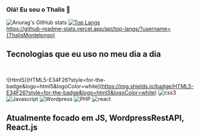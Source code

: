 ### Olá! Eu sou o Thalis 👋

![Anurag's GitHub stats](https://github-readme-stats.vercel.app/api?username=ThalisMontelongo&show_icons=true&theme=tokyonight) 
<a href="https://github.com/ThalisMontelongo/github-readme-stats"></a></a>
[![Top Langs](https://github-readme-stats.vercel.app/api/top-langs/?username=ThalisMontelongo&hide)](https://github.com/ThalisMontelongo/github-readme-stats)
<br>
https://github-readme-stats.vercel.app/api/top-langs/?username={ThalisMontelongo}
<br>
## Tecnologias que eu uso no meu dia a dia 
<br>

![Html5](HTML5-E34F26?style=for-the-badge&logo=html5&logoColor=white](https://img.shields.io/badge/HTML5-E34F26?style=for-the-badge&logo=html5&logoColor=white)
![css3](https://img.shields.io/badge/CSS3-1572B6?style=for-the-badge&logo=css3&logoColor=white)
![Javascript](https://img.shields.io/badge/JavaScript-F7DF1E?style=for-the-badge&logo=javascript&logoColor=black)
![Wordpress](https://img.shields.io/badge/Wordpress-21759B?style=for-the-badge&logo=wordpress&logoColor=white)
![PHP](https://img.shields.io/badge/PHP-777BB4?style=for-the-badge&logo=php&logoColor=white)
![react](https://img.shields.io/badge/React-20232A?style=for-the-badge&logo=react&logoColor=61DAFB)


## Atualmente focado em JS, WordpressRestAPI, React.js 






